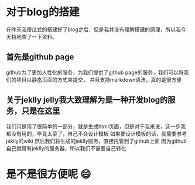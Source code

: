# 对于blog的搭建
在昨天我傻瓜式的搭建好了blog之后，但是我并没有理解搭建的原理，所以我今天特地查了一下资料。
## 首先是github page
github为了更加人性化的服务，为我们提供了github page的服务，我们可以将我们的项目以静态页面的方式来提交，
并且支持markdown语法，真的是很方便
## 关于jeklly jelly我大致理解为是一种开发blog的服务，只是在这里
我们只是用了很简单的一部分，就是生成html页面，但是对于我来说，这一步我都没有用的，毕竟太菜了，自己不会设计模板
如果要设计模板的话，就需要参考jeklly的wiki
然后我们将生成的jeklly服务，直接托管到了github上面
因为github自己就带有jeklly的服务器，所以我们不需要自己转化
# 是不是很方便呢 😄
